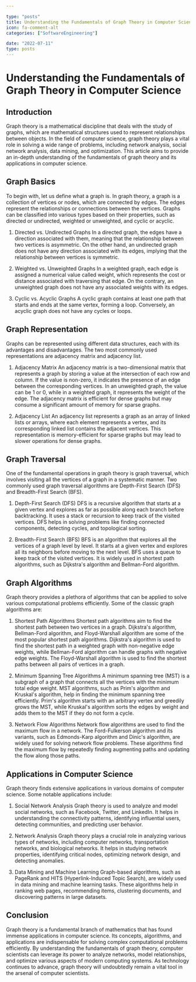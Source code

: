 ```yaml
---

type: "posts"
title: Understanding the Fundamentals of Graph Theory in Computer Science
icon: fa-comment-alt
categories: ["SoftwareEngineering"]

date: "2022-07-11"
type: posts
---
```





# Understanding the Fundamentals of Graph Theory in Computer Science

## Introduction
Graph theory is a mathematical discipline that deals with the study of graphs, which are mathematical structures used to represent relationships between objects. In the field of computer science, graph theory plays a vital role in solving a wide range of problems, including network analysis, social network analysis, data mining, and optimization. This article aims to provide an in-depth understanding of the fundamentals of graph theory and its applications in computer science.

## Graph Basics
To begin with, let us define what a graph is. In graph theory, a graph is a collection of vertices or nodes, which are connected by edges. The edges represent the relationships or connections between the vertices. Graphs can be classified into various types based on their properties, such as directed or undirected, weighted or unweighted, and cyclic or acyclic.

1. Directed vs. Undirected Graphs
In a directed graph, the edges have a direction associated with them, meaning that the relationship between two vertices is asymmetric. On the other hand, an undirected graph does not have any direction associated with its edges, implying that the relationship between vertices is symmetric.

2. Weighted vs. Unweighted Graphs
In a weighted graph, each edge is assigned a numerical value called weight, which represents the cost or distance associated with traversing that edge. On the contrary, an unweighted graph does not have any associated weights with its edges.

3. Cyclic vs. Acyclic Graphs
A cyclic graph contains at least one path that starts and ends at the same vertex, forming a loop. Conversely, an acyclic graph does not have any cycles or loops.

## Graph Representation
Graphs can be represented using different data structures, each with its advantages and disadvantages. The two most commonly used representations are adjacency matrix and adjacency list.

1. Adjacency Matrix
An adjacency matrix is a two-dimensional matrix that represents a graph by storing a value at the intersection of each row and column. If the value is non-zero, it indicates the presence of an edge between the corresponding vertices. In an unweighted graph, the value can be 1 or 0, while in a weighted graph, it represents the weight of the edge. The adjacency matrix is efficient for dense graphs but may consume a significant amount of memory for sparse graphs.

2. Adjacency List
An adjacency list represents a graph as an array of linked lists or arrays, where each element represents a vertex, and its corresponding linked list contains the adjacent vertices. This representation is memory-efficient for sparse graphs but may lead to slower operations for dense graphs.

## Graph Traversal
One of the fundamental operations in graph theory is graph traversal, which involves visiting all the vertices of a graph in a systematic manner. Two commonly used graph traversal algorithms are Depth-First Search (DFS) and Breadth-First Search (BFS).

1. Depth-First Search (DFS)
DFS is a recursive algorithm that starts at a given vertex and explores as far as possible along each branch before backtracking. It uses a stack or recursion to keep track of the visited vertices. DFS helps in solving problems like finding connected components, detecting cycles, and topological sorting.

2. Breadth-First Search (BFS)
BFS is an algorithm that explores all the vertices of a graph level by level. It starts at a given vertex and explores all its neighbors before moving to the next level. BFS uses a queue to keep track of the visited vertices. It is widely used in shortest path algorithms, such as Dijkstra's algorithm and Bellman-Ford algorithm.

## Graph Algorithms
Graph theory provides a plethora of algorithms that can be applied to solve various computational problems efficiently. Some of the classic graph algorithms are:

1. Shortest Path Algorithms
Shortest path algorithms aim to find the shortest path between two vertices in a graph. Dijkstra's algorithm, Bellman-Ford algorithm, and Floyd-Warshall algorithm are some of the most popular shortest path algorithms. Dijkstra's algorithm is used to find the shortest path in a weighted graph with non-negative edge weights, while Bellman-Ford algorithm can handle graphs with negative edge weights. The Floyd-Warshall algorithm is used to find the shortest paths between all pairs of vertices in a graph.

2. Minimum Spanning Tree Algorithms
A minimum spanning tree (MST) is a subgraph of a graph that connects all the vertices with the minimum total edge weight. MST algorithms, such as Prim's algorithm and Kruskal's algorithm, help in finding the minimum spanning tree efficiently. Prim's algorithm starts with an arbitrary vertex and greedily grows the MST, while Kruskal's algorithm sorts the edges by weight and adds them to the MST if they do not form a cycle.

3. Network Flow Algorithms
Network flow algorithms are used to find the maximum flow in a network. The Ford-Fulkerson algorithm and its variants, such as Edmonds-Karp algorithm and Dinic's algorithm, are widely used for solving network flow problems. These algorithms find the maximum flow by repeatedly finding augmenting paths and updating the flow along those paths.

## Applications in Computer Science
Graph theory finds extensive applications in various domains of computer science. Some notable applications include:

1. Social Network Analysis
Graph theory is used to analyze and model social networks, such as Facebook, Twitter, and LinkedIn. It helps in understanding the connectivity patterns, identifying influential users, detecting communities, and predicting user behavior.

2. Network Analysis
Graph theory plays a crucial role in analyzing various types of networks, including computer networks, transportation networks, and biological networks. It helps in studying network properties, identifying critical nodes, optimizing network design, and detecting anomalies.

3. Data Mining and Machine Learning
Graph-based algorithms, such as PageRank and HITS (Hyperlink-Induced Topic Search), are widely used in data mining and machine learning tasks. These algorithms help in ranking web pages, recommending items, clustering documents, and discovering patterns in large datasets.

## Conclusion
Graph theory is a fundamental branch of mathematics that has found immense applications in computer science. Its concepts, algorithms, and applications are indispensable for solving complex computational problems efficiently. By understanding the fundamentals of graph theory, computer scientists can leverage its power to analyze networks, model relationships, and optimize various aspects of modern computing systems. As technology continues to advance, graph theory will undoubtedly remain a vital tool in the arsenal of computer scientists.
